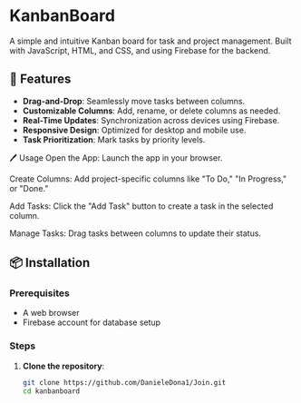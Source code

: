 # KanbanBoard

A simple and intuitive Kanban board for task and project management.
Built with JavaScript, HTML, and CSS, and using Firebase for the backend.

## 🚀 Features

- **Drag-and-Drop**: Seamlessly move tasks between columns.
- **Customizable Columns**: Add, rename, or delete columns as needed.
- **Real-Time Updates**: Synchronization across devices using Firebase.
- **Responsive Design**: Optimized for desktop and mobile use.
- **Task Prioritization**: Mark tasks by priority levels.

🖊️ Usage
Open the App: Launch the app in your browser.

Create Columns: Add project-specific columns like "To Do," "In Progress," or "Done."

Add Tasks: Click the "Add Task" button to create a task in the selected column.

Manage Tasks: Drag tasks between columns to update their status.

## 📦 Installation

### Prerequisites
- A web browser
- Firebase account for database setup

### Steps
1. **Clone the repository**:
   ```bash
   git clone https://github.com/DanieleDona1/Join.git
   cd kanbanboard
